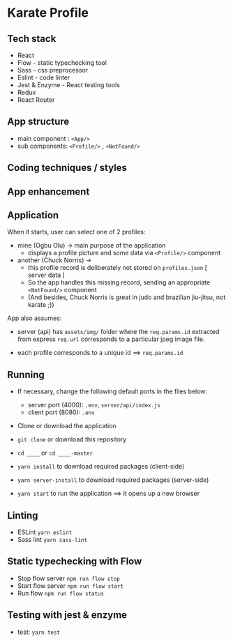 # Karate Profile

## Tech stack

- React
- Flow - static typechecking tool
- Sass - css preprocessor
- Eslint - code linter
- Jest & Enzyme - React testing tools
- Redux
- React Router

## App structure

- main component : ```<App/>```
- sub components: ```<Profile/>``` , ```<NotFound/>```

## Coding techniques / styles

## App enhancement

## Application

When it starts, user can select one of 2 profiles:
- mine (Ogbu Olu) -> main purpose of the application
  - displays a profile picture and some data via `<Profile/>` component
- another (Chuck Norris) -> 
  - this profile record is deliberately not stored on `profiles.json` [ server data ]
  - So the app handles this missing record, sending an appropriate `<NotFound/>` component
  - (And besides, Chuck Norris is great in judo and brazilian jiu-jitsu, not karate ;))

App also assumes:
  - server (api) has `assets/img/` folder where the `req.params.id` extracted from express `req.url` corresponds to a particular jpeg image file.

  - each profile corresponds to a unique id ==> `req.params.id`

## Running

- If necessary, change the following default ports in the files below:
  - server port (4000): `.env`, `server/api/index.js`
  - client port (8080): `.env`

- Clone or download the application
- ```git clone``` or download this repository
- ```cd ____``` or ```cd ____-master```
- ```yarn install``` to download required packages (client-side)
- ```yarn server-install``` to download required packages (server-side)
- ```yarn start``` to run the application ==> it opens up a new browser


## Linting

- ESLint `yarn eslint`
- Sass lint `yarn sass-lint`


## Static typechecking with Flow

- Stop flow server `npm run flow stop`
- Start flow server `npm run flow start`
- Run flow `npm run flow status`


## Testing with jest & enzyme

- test: `yarn test`
